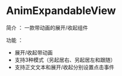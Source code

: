 # AnimExpandableView

简介 ： 一款带动画的展开/收起组件

功能 ：
* 展开/收起带动画
* 支持3种模式（另起居右、另起居左和跟随）
* 支持正文文本和展开/收起分别设置点击事件


